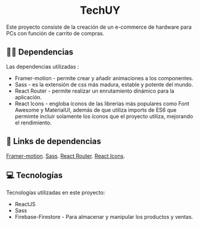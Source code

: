 <h1 align="center" id="title">TechUY</h1>

<p id="description">Este proyecto consiste de la creación de un e-commerce de hardware para PCs con función de carrito de compras.</p>

  
<h2>🧑‍💻 Dependencias</h2>

Las dependencias utilizadas :

*   Framer-motion - permite crear y añadir animaciones a los componentes. 
*   Sass - es la extensión de css más madura, estable y potente del mundo.
*   React Router - permite realizar un enrutamiento dinámico para la aplicación.
*   React Icons - engloba íconos de las librerías más populares como Font Awesome y MaterialUI, además de que utiliza imports de ES6 que permimte incluir solamente los íconos que el proyecto utiliza, mejorando el rendimiento. 

## 🔗 Links de dependencias
[Framer-motion](https://www.framer.com/motion/).
[Sass](https://sass-lang.com/).
[React Router](https://reactrouter.com/).
[React Icons](https://react-icons.github.io/react-icons).


<h2>💻 Tecnologías</h2>

Tecnologías utilizadas en este proyecto:

*   ReactJS
*   Sass
*   Firebase-Firestore - Para almacenar y manipular los productos y ventas.
